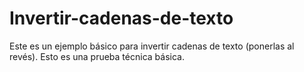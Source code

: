 # Invertir-cadenas-de-texto
Este es un ejemplo básico para invertir cadenas de texto (ponerlas al revés). Esto es una prueba técnica básica.
